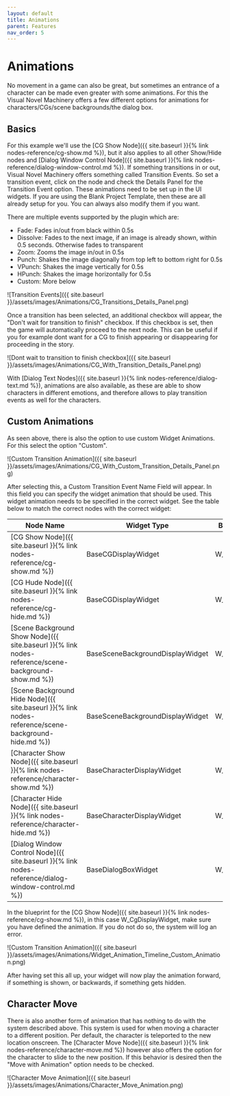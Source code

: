 ```yaml
---
layout: default
title: Animations
parent: Features
nav_order: 5
---
```


# Animations
No movement in a game can also be great, but sometimes an entrance of a character can be made even greater with some animations. For this the Visual Novel Machinery offers a few different options for animations for characters/CGs/scene backgrounds/the dialog box.

## Basics
For this example we'll use the [CG Show Node]({{ site.baseurl }}{% link nodes-reference/cg-show.md %}), but it also applies to all other Show/Hide nodes and [Dialog Window Control Node]({{ site.baseurl }}{% link nodes-reference/dialog-window-control.md %}). If something transitions in or out, Visual Novel Machinery offers something called Transition Events. So set a transition event, click on the node and check the Details Panel for the Transition Event option. These animations need to be set up in the UI widgets. If you are using the Blank Project Template, then these are all already setup for you. You can always also modify them if you want. 

There are multiple events supported by the plugin which are:
- Fade: Fades in/out from black within 0.5s
- Dissolve: Fades to the next image, if an image is already shown, within 0.5 seconds. Otherwise fades to transparent
- Zoom: Zooms the image in/out in 0.5s
- Punch: Shakes the image diagonally from top left to bottom right for 0.5s
- VPunch: Shakes the image vertically for 0.5s
- HPunch: Shakes the image horizontally for 0.5s
- Custom: More below

![Transition Events]({{ site.baseurl }}/assets/images/Animations/CG_Transitions_Details_Panel.png)

Once a transition has been selected, an additional checkbox will appear, the "Don't wait for transition to finish" checkbox. If this checkbox is set, then the game will automatically proceed to the next node. This can be useful if you for example dont want for a CG to finish appearing or disappearing for proceeding in the story.

![Dont wait to transition to finish checkbox]({{ site.baseurl }}/assets/images/Animations/CG_With_Transition_Details_Panel.png)

With [Dialog Text Nodes]({{ site.baseurl }}{% link nodes-reference/dialog-text.md %}), animations are also available, as these are able to show characters in different emotions, and therefore allows to play transition events as well for the characters.

## Custom Animations
As seen above, there is also the option to use custom Widget Animations. For this select the option "Custom".

![Custom Transition Animation]({{ site.baseurl }}/assets/images/Animations/CG_With_Custom_Transition_Details_Panel.png)

After selecting this, a Custom Transition Event Name Field will appear. In this field you can specify the widget animation that should be used. This widget animation needs to be specified in the correct widget. See the table below to match the correct nodes with the correct widget:

| Node Name | Widget Type | Blank Project Template Blueprint |
| --- | --- | --- |
| [CG Show Node]({{ site.baseurl }}{% link nodes-reference/cg-show.md %}) | BaseCGDisplayWidget | W_CgDisplayWidget |
| [CG Hude Node]({{ site.baseurl }}{% link nodes-reference/cg-hide.md %}) | BaseCGDisplayWidget | W_CgDisplayWidget |
| [Scene Background Show Node]({{ site.baseurl }}{% link nodes-reference/scene-background-show.md %}) | BaseSceneBackgroundDisplayWidget | W_SceneBackgroundDisplayWidget |
| [Scene Background Hide Node]({{ site.baseurl }}{% link nodes-reference/scene-background-hide.md %}) | BaseSceneBackgroundDisplayWidget | W_SceneBackgroundDisplayWidget |
| [Character Show Node]({{ site.baseurl }}{% link nodes-reference/character-show.md %}) | BaseCharacterDisplayWidget | W_CharacterDisplayWidget |
| [Character Hide Node]({{ site.baseurl }}{% link nodes-reference/character-hide.md %}) | BaseCharacterDisplayWidget | W_CharacterDisplayWidget |
| [Dialog Window Control Node]({{ site.baseurl }}{% link nodes-reference/dialog-window-control.md %}) | BaseDialogBoxWidget | W_DialogBoxWidget |

In the blueprint for the [CG Show Node]({{ site.baseurl }}{% link nodes-reference/cg-show.md %}), in this case W_CgDisplayWidget, make sure you have defined the animation. If you do not do so, the system will log an error.

![Custom Transition Animation]({{ site.baseurl }}/assets/images/Animations/Widget_Animation_Timeline_Custom_Animation.png)

After having set this all up, your widget will now play the animation forward, if something is shown, or backwards, if something gets hidden.

## Character Move
There is also another form of animation that has nothing to do with the system described above. This system is used for when moving a character to a different position. Per default, the character is teleported to the new location onscreen. The [Character Move Node]({{ site.baseurl }}{% link nodes-reference/character-move.md %}) however also offers the option for the character to slide to the new position. If this behavior is desired then the "Move with Animation" option needs to be checked.

![Character Move Animation]({{ site.baseurl }}/assets/images/Animations/Character_Move_Animation.png)